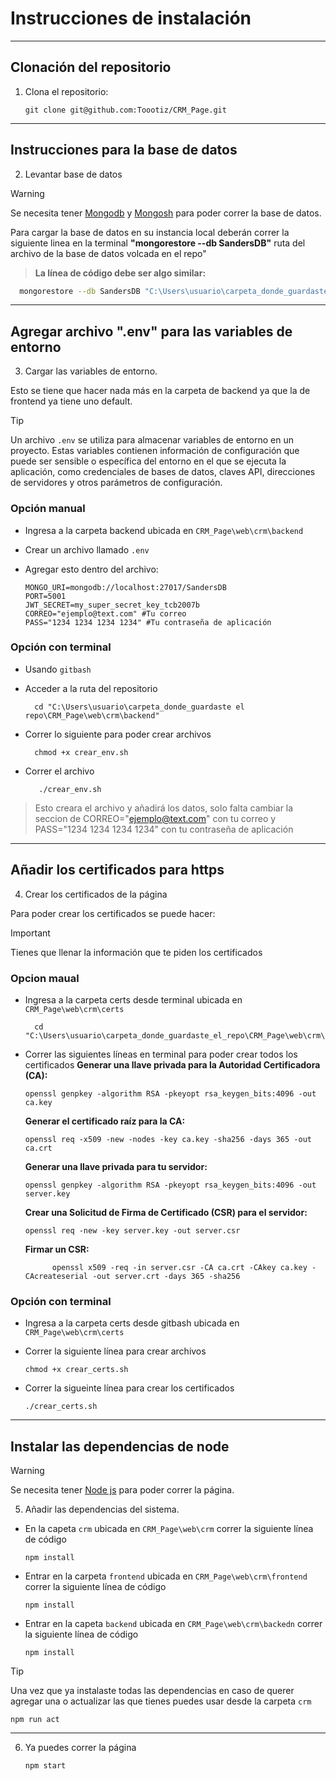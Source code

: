 # Instrucciones de instalación
---

## Clonación del repositorio
1. Clona el repositorio:

    ```git
    git clone git@github.com:Toootiz/CRM_Page.git
    ```
---
## Instrucciones para la base de datos
2. Levantar base de datos
> [!WARNING]
> Se necesita tener [Mongodb](https://www.mongodb.com/docs/manual/installation/) y [Mongosh](https://www.mongodb.com/try/download/shell) para poder correr la base de datos.

Para cargar la base de datos en su instancia local deberán correr la siguiente linea en la terminal **"mongorestore --db SandersDB"** ruta del archivo de la base de datos volcada en el repo"

> **La línea de código debe ser algo similar:**
  ```bash
    mongorestore --db SandersDB "C:\Users\usuario\carpeta_donde_guardaste el repo\CRM_Page\web\crm\"
  ```
---
## Agregar archivo ".env" para las variables de entorno 

3. Cargar las variables de entorno.

Esto se tiene que hacer nada más en la carpeta de backend ya que la de frontend ya tiene uno default. 

> [!TIP]
> Un archivo `.env` se utiliza para almacenar variables de entorno en un proyecto. Estas variables contienen información de configuración que puede ser sensible o específica del entorno en el que se ejecuta la aplicación, como credenciales de bases de datos, claves API, direcciones de servidores y otros parámetros de configuración.

### Opción manual
- Ingresa a la carpeta backend ubicada en `CRM_Page\web\crm\backend`
- Crear un archivo llamado `.env`
- Agregar esto dentro del archivo:
  
  ```
  MONGO_URI=mongodb://localhost:27017/SandersDB 
  PORT=5001 
  JWT_SECRET=my_super_secret_key_tcb2007b
  CORREO="ejemplo@text.com" #Tu correo
  PASS="1234 1234 1234 1234" #Tu contraseña de aplicación
  ```
### Opción con terminal
- Usando `gitbash`
- Acceder a la ruta del repositorio

  ```gitbash
    cd "C:\Users\usuario\carpeta_donde_guardaste el repo\CRM_Page\web\crm\backend"
  ```
- Correr lo siguiente para poder crear archivos
  
  ```gitbash
    chmod +x crear_env.sh
  ```
- Correr el archivo
  
  ```gitbash
     ./crear_env.sh
  ```
> Esto creara el archivo y añadirá los datos, solo falta cambiar la seccion de CORREO="ejemplo@text.com" con tu correo y PASS="1234 1234 1234 1234" con tu contraseña de aplicación

--- 
## Añadir los certificados para https

4. Crear los certificados de la página

Para poder crear los certificados se puede hacer: 

> [!Important]
> Tienes que llenar la información que te piden los certificados

### Opcion maual
- Ingresa a la carpeta certs desde terminal ubicada en `CRM_Page\web\crm\certs`
  
  ```pws
    cd "C:\Users\usuario\carpeta_donde_guardaste_el_repo\CRM_Page\web\crm\certs"
  ```
- Correr las siguientes líneas en terminal para poder crear todos los certificados
  **Generar una llave privada para la Autoridad Certificadora (CA):**
  
  ```
  openssl genpkey -algorithm RSA -pkeyopt rsa_keygen_bits:4096 -out ca.key
  ```
  **Generar el certificado raíz para la CA:**
  
  ```
  openssl req -x509 -new -nodes -key ca.key -sha256 -days 365 -out ca.crt
  ```
  **Generar una llave privada para tu servidor:**
  
  ```
  openssl genpkey -algorithm RSA -pkeyopt rsa_keygen_bits:4096 -out server.key
  ```
  **Crear una Solicitud de Firma de Certificado (CSR) para el servidor:**
  
  ```
  openssl req -new -key server.key -out server.csr
  ```
  **Firmar un CSR:**
  
  ```
    	openssl x509 -req -in server.csr -CA ca.crt -CAkey ca.key -CAcreateserial -out server.crt -days 365 -sha256
  ```
### Opción con terminal

- Ingresa a la carpeta certs desde gitbash ubicada en `CRM_Page\web\crm\certs`
- Correr la siguiente línea para crear archivos
  
  ```gitbash
  chmod +x crear_certs.sh
  ```
- Correr la sigueinte línea para crear los certificados
  ```gitbash
  ./crear_certs.sh
  ```
---
## Instalar las dependencias de node
> [!WARNING]
> Se necesita tener [Node js](https://nodejs.org/en/) para poder correr la página.

5. Añadir las dependencias del sistema.

- En la capeta `crm` ubicada en `CRM_Page\web\crm` correr la siguiente línea de código
  
  ```
  npm install
  ```
- Entrar en la carpeta `frontend` ubicada en `CRM_Page\web\crm\frontend` correr la siguiente línea de código
  
  ```
  npm install
  ```
- Entrar en la capeta `backend` ubicada en `CRM_Page\web\crm\backedn` correr la siguiente línea de código
  
  ```
  npm install
  ```
> [!TIP]
> Una vez que ya instalaste todas las dependencias en caso de querer agregar una o actualizar las que tienes puedes usar desde la carpeta `crm`
> ```
> npm run act
> ```
---
6. Ya puedes correr la página
   
     ```
    npm start
     ```
